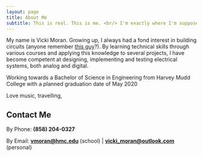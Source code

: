 ```yaml
---
layout: page
title: About Me
subtitle: This is real. This is me. <br/> I'm exactly where I'm supposed to be now. 
---
```


My name is Vicki Moran. Growing up, I always had a fond interest in building circuits (anyone remember [this guy](https://www.elenco.com/product/snap-circuits-300-experiments/)?). By learning technical skills through various courses and applying this knowledge to several projects, I have become competent at designing, implementing and testing electrical systems, both analog and digital. 

<span class="fa fa-graduation-cap about-icon"></span> Working towards a Bachelor of Science in Engineering from Harvey Mudd College with a planned graduation date of May 2020

<span class="fa fa-heart about-icon"></span> Love music, travelling, 

<span class="fa fa-file-text-o about-icon"></span> 

<span class="fa fa-globe about-icon"></span> 


## Contact Me

By Phone:  **(858) 204-0327** 

By Email:  **<vmoran@hmc.edu>** (school) | 
**<vicki_moran@outlook.com>** (personal)
